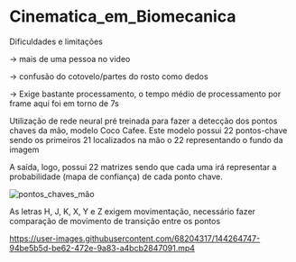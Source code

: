 # Cinematica_em_Biomecanica

Dificuldades e limitações

-> mais de uma pessoa no video

-> confusão do cotovelo/partes do rosto como dedos

-> Exige bastante processamento, o tempo médio de processamento por frame aqui foi em torno de 7s

Utilização de rede neural pré treinada para fazer a detecção dos pontos chaves da mão, modelo Coco Cafee. Este modelo possui 22 pontos-chave sendo os primeiros 21 localizados na mão o 22 representando o fundo da imagem

A saída, logo, possui 22 matrizes sendo que cada uma irá representar a probabilidade (mapa de confiança) de cada ponto chave.

![pontos_chaves_mão](https://user-images.githubusercontent.com/68204317/144255845-25ca9700-2441-440b-9caa-967adc8a32c8.PNG)

As letras H, J, K, X, Y e Z exigem movimentação, necessário fazer comparação de movimento de transição entre os pontos



https://user-images.githubusercontent.com/68204317/144264747-94be5b5d-be62-472e-9a83-a4bcb2847091.mp4





